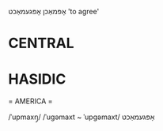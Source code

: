 אָפּמאַכן
אָפּגעמאַכט
'to agree'

CENTRAL
========

HASIDIC
=======
= AMERICA = 

/ˈupmaxŋ̩/
/ˈugəmaxt ~ ˈupgəmaxt/ אָפּגעמאַכט
